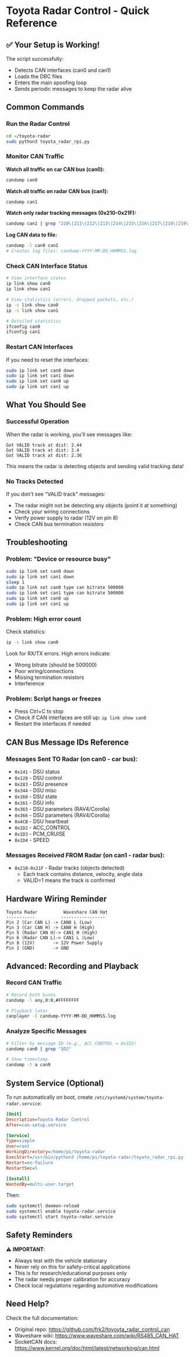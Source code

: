# Toyota Radar Control - Quick Reference

## ✅ Your Setup is Working!

The script successfully:
- Detects CAN interfaces (can0 and can1)
- Loads the DBC files
- Enters the main spoofing loop
- Sends periodic messages to keep the radar alive

## Common Commands

### Run the Radar Control
```bash
cd ~/toyota-radar
sudo python3 toyota_radar_rpi.py
```

### Monitor CAN Traffic

**Watch all traffic on car CAN bus (can0):**
```bash
candump can0
```

**Watch all traffic on radar CAN bus (can1):**
```bash
candump can1
```

**Watch only radar tracking messages (0x210-0x21F):**
```bash
candump can1 | grep "210\|211\|212\|213\|214\|215\|216\|217\|218\|219\|21A\|21B\|21C\|21D\|21E"
```

**Log CAN data to file:**
```bash
candump -l can0 can1
# Creates log files: candump-YYYY-MM-DD_HHMMSS.log
```

### Check CAN Interface Status

```bash
# View interface status
ip link show can0
ip link show can1

# View statistics (errors, dropped packets, etc.)
ip -s link show can0
ip -s link show can1

# Detailed statistics
ifconfig can0
ifconfig can1
```

### Restart CAN Interfaces

If you need to reset the interfaces:
```bash
sudo ip link set can0 down
sudo ip link set can1 down
sudo ip link set can0 up
sudo ip link set can1 up
```

## What You Should See

### Successful Operation
When the radar is working, you'll see messages like:
```
Got VALID track at dist: 2.44
Got VALID track at dist: 2.4
Got VALID track at dist: 2.36
```

This means the radar is detecting objects and sending valid tracking data!

### No Tracks Detected
If you don't see "VALID track" messages:
- The radar might not be detecting any objects (point it at something)
- Check your wiring connections
- Verify power supply to radar (12V on pin 8)
- Check CAN bus termination resistors

## Troubleshooting

### Problem: "Device or resource busy"
```bash
sudo ip link set can0 down
sudo ip link set can1 down
sleep 1
sudo ip link set can0 type can bitrate 500000
sudo ip link set can1 type can bitrate 500000
sudo ip link set can0 up
sudo ip link set can1 up
```

### Problem: High error count
Check statistics:
```bash
ip -s link show can0
```

Look for RX/TX errors. High errors indicate:
- Wrong bitrate (should be 500000)
- Poor wiring/connections
- Missing termination resistors
- Interference

### Problem: Script hangs or freezes
- Press Ctrl+C to stop
- Check if CAN interfaces are still up: `ip link show can0`
- Restart the interfaces if needed

## CAN Bus Message IDs Reference

### Messages Sent TO Radar (on can0 - car bus):
- `0x141` - DSU status
- `0x128` - DSU control
- `0x283` - DSU presence
- `0x344` - DSU misc
- `0x160` - DSU state
- `0x161` - DSU info
- `0x365` - DSU parameters (RAV4/Corolla)
- `0x366` - DSU parameters (RAV4/Corolla)
- `0x4CB` - DSU heartbeat
- `0x1D2` - ACC_CONTROL
- `0x1D3` - PCM_CRUISE
- `0x1D4` - SPEED

### Messages Received FROM Radar (on can1 - radar bus):
- `0x210-0x21F` - Radar tracks (objects detected)
  - Each track contains distance, velocity, angle data
  - VALID=1 means the track is confirmed

## Hardware Wiring Reminder

```
Toyota Radar          Waveshare CAN Hat
-----------          -----------------
Pin 2 (Car CAN L) -> CAN0 L (Low)
Pin 3 (Car CAN H) -> CAN0 H (High)
Pin 5 (Radar CAN H)-> CAN1 H (High)
Pin 6 (Radar CAN L)-> CAN1 L (Low)
Pin 8 (12V)       -> 12V Power Supply
Pin 1 (GND)       -> GND
```

## Advanced: Recording and Playback

### Record CAN Traffic
```bash
# Record both buses
candump -l any,0:0,#FFFFFFFF

# Playback later
canplayer -I candump-YYYY-MM-DD_HHMMSS.log
```

### Analyze Specific Messages
```bash
# Filter by message ID (e.g., ACC_CONTROL = 0x1D2)
candump can0 | grep "1D2"

# Show timestamp
candump -t a can0
```

## System Service (Optional)

To run automatically on boot, create `/etc/systemd/system/toyota-radar.service`:

```ini
[Unit]
Description=Toyota Radar Control
After=can-setup.service

[Service]
Type=simple
User=root
WorkingDirectory=/home/pi/toyota-radar
ExecStart=/usr/bin/python3 /home/pi/toyota-radar/toyota_radar_rpi.py
Restart=on-failure
RestartSec=5

[Install]
WantedBy=multi-user.target
```

Then:
```bash
sudo systemctl daemon-reload
sudo systemctl enable toyota-radar.service
sudo systemctl start toyota-radar.service
```

## Safety Reminders

⚠️ **IMPORTANT**:
- Always test with the vehicle stationary
- Never rely on this for safety-critical applications
- This is for research/educational purposes only
- The radar needs proper calibration for accuracy
- Check local regulations regarding automotive modifications

## Need Help?

Check the full documentation:
- Original repo: https://github.com/frk2/toyoyta_radar_control_can
- Waveshare wiki: https://www.waveshare.com/wiki/RS485_CAN_HAT
- SocketCAN docs: https://www.kernel.org/doc/html/latest/networking/can.html
